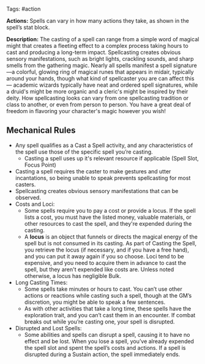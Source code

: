 Tags: #action 

**Actions:** Spells can vary in how many actions they take, as shown in the spell’s stat block.

**Description:** The casting of a spell can range from a simple word of magical might that creates a fleeting effect to a complex process taking hours to cast and producing a long-term impact. Spellcasting creates obvious sensory manifestations, such as bright lights, crackling sounds, and sharp smells from the gathering magic. Nearly all spells manifest a spell signature—a colorful, glowing ring of magical runes that appears in midair, typically around your hands, though what kind of spellcaster you are can affect this— academic wizards typically have neat and ordered spell signatures, while a druid's might be more organic and a cleric's might be inspired by their deity. How spellcasting looks can vary from one spellcasting tradition or class to another, or even from person to person. You have a great deal of freedom in flavoring your character's magic however you wish! 
## Mechanical Rules

- Any spell qualifies as a Cast a Spell activity, and any characteristics of the spell use those of the specific spell you’re casting. 
	- Casting a spell uses up it's relevant resource if applicable (Spell Slot, Focus Point)
- Casting a spell requires the caster to make gestures and utter incantations, so being unable to speak prevents spellcasting for most casters.
-  Spellcasting creates obvious sensory manifestations that can be observed.
- Costs and Loci:
	- Some spells require you to pay a cost or provide a locus. If the spell lists a cost, you must have the listed money, valuable materials, or other resources to cast the spell, and they're expended during the casting.  
	- A **locus** is an object that funnels or directs the magical energy of the spell but is not consumed in its casting. As part of Casting the Spell, you retrieve the locus (if necessary, and if you have a free hand), and you can put it away again if you so choose. Loci tend to be expensive, and you need to acquire them in advance to cast the spell, but they aren't expended like costs are. Unless noted otherwise, a locus has negligible Bulk. 
- Long Casting Times:
	- Some spells take minutes or hours to cast. You can’t use other actions or reactions while casting such a spell, though at the GM’s discretion, you might be able to speak a few sentences.
	- As with other activities that take a long time, these spells have the exploration trait, and you can’t cast them in an encounter. If combat breaks out while you’re casting one, your spell is disrupted. 
- Disrupted and Lost Spells:
	- Some abilities and spells can disrupt a spell, causing it to have no effect and be lost. When you lose a spell, you’ve already expended the spell slot and spent the spell’s costs and actions. If a spell is disrupted during a Sustain action, the spell immediately ends. 